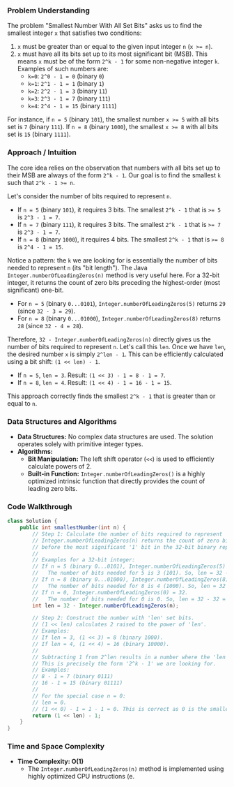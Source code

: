 ### Problem Understanding

The problem "Smallest Number With All Set Bits" asks us to find the smallest integer `x` that satisfies two conditions:
1.  `x` must be greater than or equal to the given input integer `n` (`x >= n`).
2.  `x` must have all its bits set up to its most significant bit (MSB). This means `x` must be of the form `2^k - 1` for some non-negative integer `k`. Examples of such numbers are:
    *   `k=0`: `2^0 - 1 = 0` (binary `0`)
    *   `k=1`: `2^1 - 1 = 1` (binary `1`)
    *   `k=2`: `2^2 - 1 = 3` (binary `11`)
    *   `k=3`: `2^3 - 1 = 7` (binary `111`)
    *   `k=4`: `2^4 - 1 = 15` (binary `1111`)

For instance, if `n = 5` (binary `101`), the smallest number `x >= 5` with all bits set is `7` (binary `111`). If `n = 8` (binary `1000`), the smallest `x >= 8` with all bits set is `15` (binary `1111`).

### Approach / Intuition

The core idea relies on the observation that numbers with all bits set up to their MSB are always of the form `2^k - 1`. Our goal is to find the smallest `k` such that `2^k - 1 >= n`.

Let's consider the number of bits required to represent `n`.
*   If `n = 5` (binary `101`), it requires 3 bits. The smallest `2^k - 1` that is `>= 5` is `2^3 - 1 = 7`.
*   If `n = 7` (binary `111`), it requires 3 bits. The smallest `2^k - 1` that is `>= 7` is `2^3 - 1 = 7`.
*   If `n = 8` (binary `1000`), it requires 4 bits. The smallest `2^k - 1` that is `>= 8` is `2^4 - 1 = 15`.

Notice a pattern: the `k` we are looking for is essentially the number of bits needed to represent `n` (its "bit length").
The Java `Integer.numberOfLeadingZeros(n)` method is very useful here. For a 32-bit integer, it returns the count of zero bits preceding the highest-order (most significant) one-bit.
*   For `n = 5` (binary `0...0101`), `Integer.numberOfLeadingZeros(5)` returns `29` (since `32 - 3 = 29`).
*   For `n = 8` (binary `0...01000`), `Integer.numberOfLeadingZeros(8)` returns `28` (since `32 - 4 = 28`).

Therefore, `32 - Integer.numberOfLeadingZeros(n)` directly gives us the number of bits required to represent `n`. Let's call this `len`.
Once we have `len`, the desired number `x` is simply `2^len - 1`. This can be efficiently calculated using a bit shift: `(1 << len) - 1`.

*   If `n = 5`, `len = 3`. Result: `(1 << 3) - 1 = 8 - 1 = 7`.
*   If `n = 8`, `len = 4`. Result: `(1 << 4) - 1 = 16 - 1 = 15`.

This approach correctly finds the smallest `2^k - 1` that is greater than or equal to `n`.

### Data Structures and Algorithms

*   **Data Structures:** No complex data structures are used. The solution operates solely with primitive integer types.
*   **Algorithms:**
    *   **Bit Manipulation:** The left shift operator (`<<`) is used to efficiently calculate powers of 2.
    *   **Built-in Function:** `Integer.numberOfLeadingZeros()` is a highly optimized intrinsic function that directly provides the count of leading zero bits.

### Code Walkthrough

```java
class Solution {
    public int smallestNumber(int n) {
        // Step 1: Calculate the number of bits required to represent 'n'.
        // Integer.numberOfLeadingZeros(n) returns the count of zero bits
        // before the most significant '1' bit in the 32-bit binary representation of 'n'.
        //
        // Examples for a 32-bit integer:
        // If n = 5 (binary 0...0101), Integer.numberOfLeadingZeros(5) = 29.
        //   The number of bits needed for 5 is 3 (101). So, len = 32 - 29 = 3.
        // If n = 8 (binary 0...01000), Integer.numberOfLeadingZeros(8) = 28.
        //   The number of bits needed for 8 is 4 (1000). So, len = 32 - 28 = 4.
        // If n = 0, Integer.numberOfLeadingZeros(0) = 32.
        //   The number of bits needed for 0 is 0. So, len = 32 - 32 = 0.
        int len = 32 - Integer.numberOfLeadingZeros(n);

        // Step 2: Construct the number with 'len' set bits.
        // (1 << len) calculates 2 raised to the power of 'len'.
        // Examples:
        // If len = 3, (1 << 3) = 8 (binary 1000).
        // If len = 4, (1 << 4) = 16 (binary 10000).
        //
        // Subtracting 1 from 2^len results in a number where the 'len' least significant bits are all set to 1.
        // This is precisely the form '2^k - 1' we are looking for.
        // Examples:
        // 8 - 1 = 7 (binary 0111)
        // 16 - 1 = 15 (binary 01111)
        //
        // For the special case n = 0:
        // len = 0.
        // (1 << 0) - 1 = 1 - 1 = 0. This is correct as 0 is the smallest number >= 0 with all bits set (0 bits).
        return (1 << len) - 1;
    }
}
```

### Time and Space Complexity

*   **Time Complexity: O(1)**
    *   The `Integer.numberOfLeadingZeros(n)` method is implemented using highly optimized CPU instructions (e.